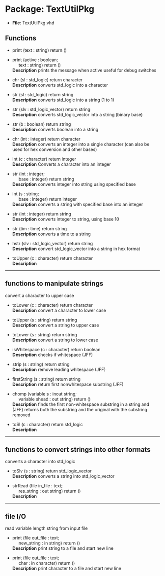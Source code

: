 # Package: TextUtilPkg

- **File**: TextUtilPkg.vhd
## Functions
- print <font id="function_arguments">(text : string) </font> <font id="function_return">return ()</font>
- print <font id="function_arguments">(active : boolean;<br><span style="padding-left:20px"> text : string) </font> <font id="function_return">return ()</font>
</br>**Description**
 prints the message when active
 useful for debug switches

- chr <font id="function_arguments">(sl : std_logic) </font> <font id="function_return">return character </font>
</br>**Description**
 converts std_logic into a character

- str <font id="function_arguments">(sl : std_logic) </font> <font id="function_return">return string </font>
</br>**Description**
 converts std_logic into a string (1 to 1)

- str <font id="function_arguments">(slv : std_logic_vector) </font> <font id="function_return">return string </font>
</br>**Description**
 converts std_logic_vector into a string (binary base)

- str <font id="function_arguments">(b : boolean) </font> <font id="function_return">return string </font>
</br>**Description**
 converts boolean into a string

- chr <font id="function_arguments">(int : integer) </font> <font id="function_return">return character </font>
</br>**Description**
 converts an integer into a single character
 (can also be used for hex conversion and other bases)

- int <font id="function_arguments">(c : character) </font> <font id="function_return">return integer </font>
</br>**Description**
 Converts a character into an integer

- str <font id="function_arguments">(int : integer;<br><span style="padding-left:20px"> base : integer) </font> <font id="function_return">return string </font>
</br>**Description**
 converts integer into string using specified base

- int <font id="function_arguments">(s : string;<br><span style="padding-left:20px"> base : integer) </font> <font id="function_return">return integer </font>
</br>**Description**
 converts a string with specified base into an integer

- str <font id="function_arguments">(int : integer) </font> <font id="function_return">return string </font>
</br>**Description**
 converts integer to string, using base 10

- str <font id="function_arguments">(tim : time) </font> <font id="function_return">return string </font>
</br>**Description**
 converts a time to a string

- hstr <font id="function_arguments">(slv : std_logic_vector) </font> <font id="function_return">return string </font>
</br>**Description**
 convert std_logic_vector into a string in hex format

- toUpper <font id="function_arguments">(c : character) </font> <font id="function_return">return character </font>
</br>**Description**
--------------------------------
 functions to manipulate strings
---------------------------------
 convert a character to upper case

- toLower <font id="function_arguments">(c : character) </font> <font id="function_return">return character </font>
</br>**Description**
 convert a character to lower case

- toUpper <font id="function_arguments">(s : string) </font> <font id="function_return">return string </font>
</br>**Description**
 convert a string to upper case

- toLower <font id="function_arguments">(s : string) </font> <font id="function_return">return string </font>
</br>**Description**
 convert a string to lower case

- isWhitespace <font id="function_arguments">(c : character) </font> <font id="function_return">return boolean </font>
</br>**Description**
 checks if whitespace (JFF)

- strip <font id="function_arguments">(s : string) </font> <font id="function_return">return string </font>
</br>**Description**
 remove leading whitespace (JFF)

- firstString <font id="function_arguments">(s : string) </font> <font id="function_return">return string </font>
</br>**Description**
 return first nonwhitespace substring (JFF)

- chomp <font id="function_arguments">(variable s : inout string;<br><span style="padding-left:20px"> variable shead : out string) </font> <font id="function_return">return ()</font>
</br>**Description**
 finds the first non-whitespace substring in a string and (JFF)
 returns both the substring and the original with the substring removed

- toSl <font id="function_arguments">(c : character) </font> <font id="function_return">return std_logic </font>
</br>**Description**
------------------------------------------------
 functions to convert strings into other formats
------------------------------------------------
 converts a character into std_logic

- toSlv <font id="function_arguments">(s : string) </font> <font id="function_return">return std_logic_vector </font>
</br>**Description**
 converts a string into std_logic_vector

- strRead <font id="function_arguments">(file in_file :     text;<br><span style="padding-left:20px"> res_string   : out string) </font> <font id="function_return">return ()</font>
</br>**Description**
---------
 file I/O
---------
 read variable length string from input file

- print <font id="function_arguments">(file out_file :    text;<br><span style="padding-left:20px"> new_string    : in string) </font> <font id="function_return">return ()</font>
</br>**Description**
 print string to a file and start new line

- print <font id="function_arguments">(file out_file :    text;<br><span style="padding-left:20px"> char          : in character) </font> <font id="function_return">return ()</font>
</br>**Description**
 print character to a file and start new line


